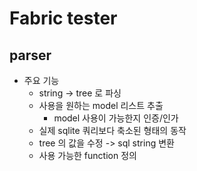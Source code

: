 # Fabric tester

## parser

- 주요 기능
  - string -> tree 로 파싱
  - 사용을 원하는 model 리스트 추출
    - model 사용이 가능한지 인증/인가
  - 실제 sqlite 쿼리보다 축소된 형태의 동작
  - tree 의 값을 수정 -> sql string 변환
  - 사용 가능한 function 정의
